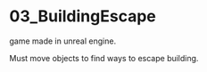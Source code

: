 # 03_BuildingEscape

game made in unreal engine.

Must move objects to find ways to escape building.
